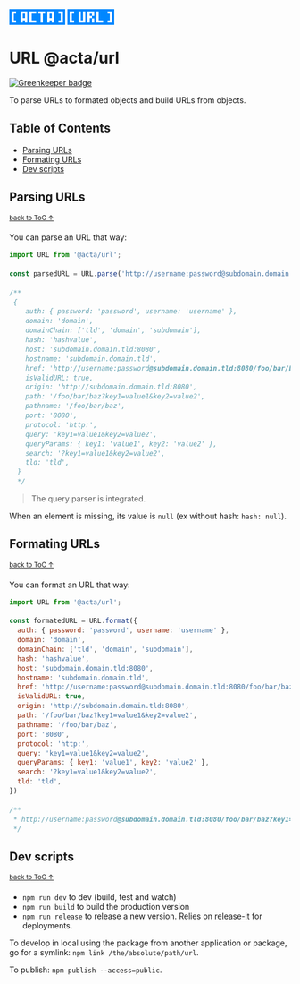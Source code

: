 <img width="100" height="28" src="https://raw.githubusercontent.com/fabien-h/url/master/img/acta.png"/>
<img width="84" height="28" src="https://raw.githubusercontent.com/fabien-h/url/master/img/url.png"/>

# URL @acta/url

[![Greenkeeper badge](https://badges.greenkeeper.io/fabien-h/url.svg)](https://greenkeeper.io/)

To parse URLs to formated objects and build URLs from objects.

## Table of Contents

- [Parsing URLs](#parsing-urls)
- [Formating URLs](#formating-urls)
- [Dev scripts](#dev-scripts)

## Parsing URLs

<sup>[back to ToC &uarr;](#table-of-contents)</sup>

You can parse an URL that way:

```JavaScript
import URL from '@acta/url';

const parsedURL = URL.parse('http://username:password@subdomain.domain.tld:8080/foo/bar/baz?key1=value1&key2=value2#hashvalue')

/**
 {
    auth: { password: 'password', username: 'username' },
    domain: 'domain',
    domainChain: ['tld', 'domain', 'subdomain'],
    hash: 'hashvalue',
    host: 'subdomain.domain.tld:8080',
    hostname: 'subdomain.domain.tld',
    href: 'http://username:password@subdomain.domain.tld:8080/foo/bar/baz?key1=value1&key2=value2#hashvalue',
    isValidURL: true,
    origin: 'http://subdomain.domain.tld:8080',
    path: '/foo/bar/baz?key1=value1&key2=value2',
    pathname: '/foo/bar/baz',
    port: '8080',
    protocol: 'http:',
    query: 'key1=value1&key2=value2',
    queryParams: { key1: 'value1', key2: 'value2' },
    search: '?key1=value1&key2=value2',
    tld: 'tld',
  }
  */
```

> The query parser is integrated.

When an element is missing, its value is `null` (ex without hash: `hash: null`).

## Formating URLs

<sup>[back to ToC &uarr;](#table-of-contents)</sup>

You can format an URL that way:

```JavaScript
import URL from '@acta/url';

const formatedURL = URL.format({
  auth: { password: 'password', username: 'username' },
  domain: 'domain',
  domainChain: ['tld', 'domain', 'subdomain'],
  hash: 'hashvalue',
  host: 'subdomain.domain.tld:8080',
  hostname: 'subdomain.domain.tld',
  href: 'http://username:password@subdomain.domain.tld:8080/foo/bar/baz?key1=value1&key2=value2#hashvalue',
  isValidURL: true,
  origin: 'http://subdomain.domain.tld:8080',
  path: '/foo/bar/baz?key1=value1&key2=value2',
  pathname: '/foo/bar/baz',
  port: '8080',
  protocol: 'http:',
  query: 'key1=value1&key2=value2',
  queryParams: { key1: 'value1', key2: 'value2' },
  search: '?key1=value1&key2=value2',
  tld: 'tld',
})

/**
 * http://username:password@subdomain.domain.tld:8080/foo/bar/baz?key1=value1&key2=value2#hashvalue
 */

```

## Dev scripts

<sup>[back to ToC &uarr;](#table-of-contents)</sup>

- `npm run dev` to dev (build, test and watch)
- `npm run build` to build the production version
- `npm run release` to release a new version. Relies on [release-it](https://github.com/webpro/release-it) for deployments.

To develop in local using the package from another application or package, go for a symlink: `npm link /the/absolute/path/url`.

To publish: `npm publish --access=public`.
